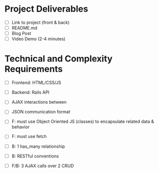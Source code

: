 # Project Deliverables

- [ ] Link to project (front & back)
- [ ] README.md
- [ ] Blog Post
- [ ] Video Demo (2-4 minutes)

# Technical and Complexity Requirements

- [ ] Frontend: HTML/CSS/JS
- [ ] Backend: Rails API
- [ ] AJAX interactions between
- [ ] JSON communication format

- [ ] F: must use Object Oriented JS (classes) to encapsulate related data & behavior
- [ ] F: must use fetch
- [ ] B: 1 has_many relationship
- [ ] B: RESTful conventions
- [ ] F/B: 3 AJAX calls over 2 CRUD